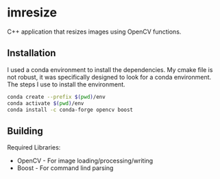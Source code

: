 # imresize
C++ application that resizes images using OpenCV functions.

## Installation
I used a conda environment to install the dependencies.
My cmake file is not robust, it was specifically designed to look for a conda environment.
The steps I use to install the environment.
```bash
conda create --prefix $(pwd)/env
conda activate $(pwd)/env
conda install -c conda-forge opencv boost
```
## Building
Required Libraries:
* OpenCV - For image loading/processing/writing
* Boost - For command lind parsing


